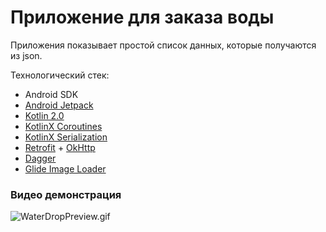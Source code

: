 # Приложение для заказа воды

Приложения показывает простой список данных, которые получаются из json.

Технологический стек:
- Android SDK
- [Android Jetpack](https://developer.android.com/jetpack)
- [Kotlin 2.0](https://kotlinlang.org/docs/whatsnew20.html)
- [KotlinX Coroutines](https://github.com/Kotlin/kotlinx.coroutines)
- [KotlinX Serialization](https://github.com/Kotlin/kotlinx.serialization)
- [Retrofit](https://square.github.io/retrofit/) + [OkHttp](https://square.github.io/okhttp/)
- [Dagger](https://dagger.dev)
- [Glide Image Loader](https://bumptech.github.io/glide/)

### Видео демонстрация

![WaterDropPreview.gif](assets/WaterDropPreview.gif)